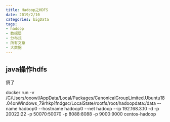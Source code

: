 ```yaml
---
title: Hadoop之HDFS
date: 2019/2/10
categories: bigData
tags:
- hadoop
- 数据层
- 分布式
- 所有文章
- 大数据
---
```

## java操作hdfs
鸽了
<Valine></Valine>

docker run -v /C/Users/ooowl/AppData/Local/Packages/CanonicalGroupLimited.Ubuntu18.04onWindows_79rhkp1fndgsc/LocalState/rootfs/root/hadoopdata:/data --name hadoop0 --hostname hadoop0 --net hadoop --ip 192.168.3.10 -d -p 20022:22 -p 50070:50070 -p 8088:8088 -p 9000:9000  centos-hadoop